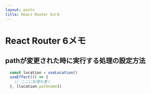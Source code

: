 ```yaml
---
layout: posts
title: React Router 6メモ
---
```


# React Router 6メモ

## pathが変更された時に実行する処理の設定方法

```ts
  const location = useLocation()
  useEffect(() => {
    // ここに処理を書く
  }, [location.pathname])
```
